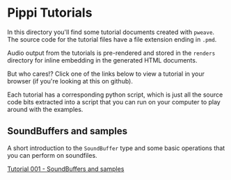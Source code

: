 # Pippi Tutorials

In this directory you'll find some tutorial documents created with `pweave`. The source code for the tutorial files have a file extension ending in `.pmd`. 

Audio output from the tutorials is pre-rendered and stored in the `renders` directory for inline embedding in the generated HTML documents.

But who cares!? Click one of the links below to view a tutorial in your browser (if you're looking at this on github). 

Each tutorial has a corresponding python script, which is just all the source code bits extracted into a script that you can run on your computer to play around with the examples.

## SoundBuffers and samples

A short introduction to the `SoundBuffer` type and some basic operations that you can perform on soundfiles.

[Tutorial 001 - SoundBuffers and samples ](http://htmlpreview.github.io/?https://github.com/luvsound/pippi/blob/master/tutorials/001-soundbuffers.html)
